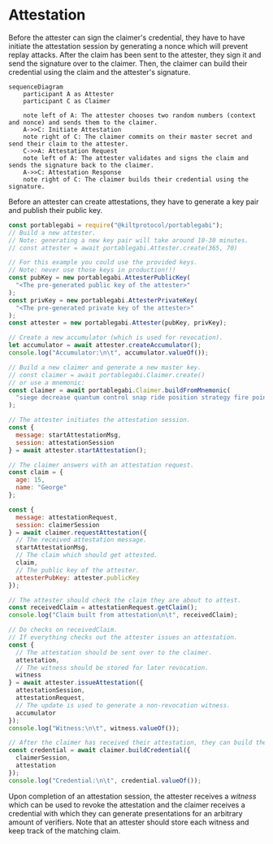 # Attestation

Before the attester can sign the claimer's credential, they have to have initiate the attestation session by generating a nonce which will prevent replay attacks.
After the claim has been sent to the attester, they sign it and send the signature over to the claimer.
Then, the claimer can build their credential using the claim and the attester's signature.

```mermaid
sequenceDiagram
    participant A as Attester
    participant C as Claimer

    note left of A: The attester chooses two random numbers (context and nonce) and sends them to the claimer.
    A->>C: Initiate Attestation
    note right of C: The claimer commits on their master secret and send their claim to the attester.
    C->>A: Attestation Request
    note left of A: The attester validates and signs the claim and sends the signature back to the claimer.
    A->>C: Attestation Response
    note right of C: The claimer builds their credential using the signature.
```

Before an attester can create attestations, they have to generate a key pair and publish their public key.

```js
const portablegabi = require("@kiltprotocol/portablegabi");
// Build a new attester.
// Note: generating a new key pair will take around 10-30 minutes.
// const attester = await portablegabi.Attester.create(365, 70)

// For this example you could use the provided keys.
// Note: never use those keys in production!!!
const pubKey = new portablegabi.AttesterPublicKey(
  "<The pre-generated public key of the attester>"
);
const privKey = new portablegabi.AttesterPrivateKey(
  "<The pre-generated private key of the attester>"
);
const attester = new portablegabi.Attester(pubKey, privKey);

// Create a new accumulator (which is used for revocation).
let accumulator = await attester.createAccumulator();
console.log("Accumulator:\n\t", accumulator.valueOf());

// Build a new claimer and generate a new master key.
// const claimer = await portablegabi.Claimer.create()
// or use a mnemonic:
const claimer = await portablegabi.Claimer.buildFromMnemonic(
  "siege decrease quantum control snap ride position strategy fire point airport include"
);

// The attester initiates the attestation session.
const {
  message: startAttestationMsg,
  session: attestationSession
} = await attester.startAttestation();

// The claimer answers with an attestation request.
const claim = {
  age: 15,
  name: "George"
};

const {
  message: attestationRequest,
  session: claimerSession
} = await claimer.requestAttestation({
  // The received attestation message.
  startAttestationMsg,
  // The claim which should get attested.
  claim,
  // The public key of the attester.
  attesterPubKey: attester.publicKey
});

// The attester should check the claim they are about to attest.
const receivedClaim = attestationRequest.getClaim();
console.log("Claim built from attestation\n\t", receivedClaim);

// Do checks on receivedClaim.
// If everything checks out the attester issues an attestation.
const {
  // The attestation should be sent over to the claimer.
  attestation,
  // The witness should be stored for later revocation.
  witness
} = await attester.issueAttestation({
  attestationSession,
  attestationRequest,
  // The update is used to generate a non-revocation witness.
  accumulator
});
console.log("Witness:\n\t", witness.valueOf());

// After the claimer has received their attestation, they can build their credential.
const credential = await claimer.buildCredential({
  claimerSession,
  attestation
});
console.log("Credential:\n\t", credential.valueOf());
```

Upon completion of an attestation session, the attester receives a _witness_ which can be used to revoke the attestation and the claimer receives a credential with which they can generate presentations for an arbitrary amount of verifiers.
Note that an attester should store each witness and keep track of the matching claim.
